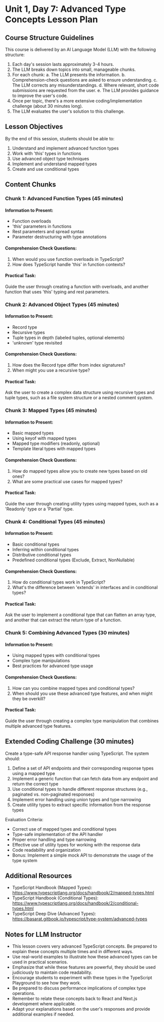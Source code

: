 # Unit 1, Day 7: Advanced Type Concepts Lesson Plan

## Course Structure Guidelines

This course is delivered by an AI Language Model (LLM) with the following structure:

1. Each day's session lasts approximately 3-4 hours.
2. The LLM breaks down topics into small, manageable chunks.
3. For each chunk:
   a. The LLM presents the information.
   b. Comprehension-check questions are asked to ensure understanding.
   c. The LLM corrects any misunderstandings.
   d. Where relevant, short code submissions are requested from the user.
   e. The LLM provides guidance to improve the user's code.
4. Once per topic, there's a more extensive coding/implementation challenge (about 30 minutes long).
5. The LLM evaluates the user's solution to this challenge.

## Lesson Objectives
By the end of this session, students should be able to:
1. Understand and implement advanced function types
2. Work with 'this' types in functions
3. Use advanced object type techniques
4. Implement and understand mapped types
5. Create and use conditional types

## Content Chunks

### Chunk 1: Advanced Function Types (45 minutes)

#### Information to Present:
- Function overloads
- 'this' parameters in functions
- Rest parameters and spread syntax
- Parameter destructuring with type annotations

#### Comprehension Check Questions:
1. When would you use function overloads in TypeScript?
2. How does TypeScript handle 'this' in function contexts?

#### Practical Task:
Guide the user through creating a function with overloads, and another function that uses 'this' typing and rest parameters.

### Chunk 2: Advanced Object Types (45 minutes)

#### Information to Present:
- Record type
- Recursive types
- Tuple types in depth (labeled tuples, optional elements)
- 'unknown' type revisited

#### Comprehension Check Questions:
1. How does the Record type differ from index signatures?
2. When might you use a recursive type?

#### Practical Task:
Ask the user to create a complex data structure using recursive types and tuple types, such as a file system structure or a nested comment system.

### Chunk 3: Mapped Types (45 minutes)

#### Information to Present:
- Basic mapped types
- Using keyof with mapped types
- Mapped type modifiers (readonly, optional)
- Template literal types with mapped types

#### Comprehension Check Questions:
1. How do mapped types allow you to create new types based on old ones?
2. What are some practical use cases for mapped types?

#### Practical Task:
Guide the user through creating utility types using mapped types, such as a 'Readonly' type or a 'Partial' type.

### Chunk 4: Conditional Types (45 minutes)

#### Information to Present:
- Basic conditional types
- Inferring within conditional types
- Distributive conditional types
- Predefined conditional types (Exclude, Extract, NonNullable)

#### Comprehension Check Questions:
1. How do conditional types work in TypeScript?
2. What's the difference between 'extends' in interfaces and in conditional types?

#### Practical Task:
Ask the user to implement a conditional type that can flatten an array type, and another that can extract the return type of a function.

### Chunk 5: Combining Advanced Types (30 minutes)

#### Information to Present:
- Using mapped types with conditional types
- Complex type manipulations
- Best practices for advanced type usage

#### Comprehension Check Questions:
1. How can you combine mapped types and conditional types?
2. When should you use these advanced type features, and when might they be overkill?

#### Practical Task:
Guide the user through creating a complex type manipulation that combines multiple advanced type features.

## Extended Coding Challenge (30 minutes)

Create a type-safe API response handler using TypeScript. The system should:

1. Define a set of API endpoints and their corresponding response types using a mapped type
2. Implement a generic function that can fetch data from any endpoint and return the correct type
3. Use conditional types to handle different response structures (e.g., paginated vs. non-paginated responses)
4. Implement error handling using union types and type narrowing
5. Create utility types to extract specific information from the response types

Evaluation Criteria:
- Correct use of mapped types and conditional types
- Type-safe implementation of the API handler
- Proper error handling and type narrowing
- Effective use of utility types for working with the response data
- Code readability and organization
- Bonus: Implement a simple mock API to demonstrate the usage of the type system

## Additional Resources
- TypeScript Handbook (Mapped Types): https://www.typescriptlang.org/docs/handbook/2/mapped-types.html
- TypeScript Handbook (Conditional Types): https://www.typescriptlang.org/docs/handbook/2/conditional-types.html
- TypeScript Deep Dive (Advanced Types): https://basarat.gitbook.io/typescript/type-system/advanced-types

## Notes for LLM Instructor
- This lesson covers very advanced TypeScript concepts. Be prepared to explain these concepts multiple times and in different ways.
- Use real-world examples to illustrate how these advanced types can be used in practical scenarios.
- Emphasize that while these features are powerful, they should be used judiciously to maintain code readability.
- Encourage students to experiment with these types in the TypeScript Playground to see how they work.
- Be prepared to discuss performance implications of complex type operations.
- Remember to relate these concepts back to React and Next.js development where applicable.
- Adapt your explanations based on the user's responses and provide additional examples if needed.
